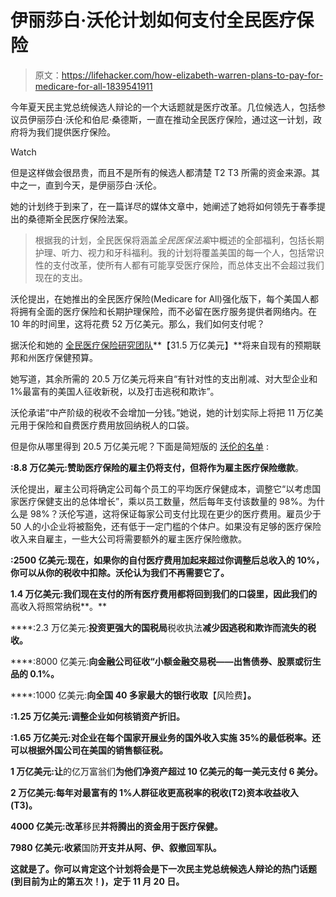 # 伊丽莎白·沃伦计划如何支付全民医疗保险

> 原文：<https://lifehacker.com/how-elizabeth-warren-plans-to-pay-for-medicare-for-all-1839541911>

今年夏天民主党总统候选人辩论的一个大话题就是医疗改革。几位候选人，包括参议员伊丽莎白·沃伦和伯尼·桑德斯，一直在推动全民医疗保险，通过这一计划，政府将为我们提供医疗保险。

Watch

但是这样做会很昂贵，而且不是所有的候选人都清楚 T2 T3 所需的资金来源。其中之一，直到今天，是伊丽莎白·沃伦。

她的计划终于到来了，在一篇详尽的媒体文章中，她阐述了她将如何领先于春季提出的桑德斯全民医疗保险法案。

> 根据我的计划，全民医保将涵盖*全民医保法案*中概述的全部福利，包括长期护理、听力、视力和牙科福利。我的计划将覆盖美国的每一个人，包括常识性的支付改革，使所有人都有可能享受医疗保险，而总体支出不会超过我们现在的支出。

沃伦提出，在她推出的全民医疗保险(Medicare for All)强化版下，每个美国人都将拥有全面的医疗保险和长期护理保险，而不必留在医疗服务提供者网络内。在 10 年的时间里，这将花费 52 万亿美元。那么，我们如何支付呢？

据沃伦和她的 [全民医疗保险研究团队](https://assets.ctfassets.net/4ubxbgy9463z/27ao9rfB6MbQgGmaXK4eGc/d06d5a224665324432c6155199afe0bf/Medicare_for_All_Revenue_Letter___Appendix.pdf)**【31.5 万亿美元】**将来自现有的预期联邦和州医疗保健预算。

她写道，其余所需的 20.5 万亿美元将来自“有针对性的支出削减、对大型企业和 1%最富有的美国人征收新税，以及打击逃税和欺诈”。

沃伦承诺“中产阶级的税收不会增加一分钱。”她说，她的计划实际上将把 11 万亿美元用于保险和自费医疗费用放回纳税人的口袋。

但是你从哪里得到 20.5 万亿美元呢？下面是简短版的 [沃伦的名单](https://medium.com/@teamwarren/ending-the-stranglehold-of-health-care-costs-on-american-families-bf8286b13086) :

**:8.8 万亿美元:**赞助医疗保险的雇主仍将支付，但将作为**雇主医疗保险缴款**。

沃伦提出，雇主公司将确定公司每个员工的平均医疗保健成本，调整它“以考虑国家医疗保健支出的总体增长”，乘以员工数量，然后每年支付该数量的 98%。为什么是 98%？沃伦写道，这将保证每家公司支付比现在更少的医疗费用。雇员少于 50 人的小企业将被豁免，还有低于一定门槛的个体户。如果没有足够的医疗保险收入来自雇主，一些大公司将需要额外的雇主医疗保险缴款。

**:2500 亿美元:**现在，如果你的自付医疗费用加起来超过你调整后总收入的 10%，你可以从你的税收中扣除**。沃伦认为我们不再需要它了。**

**1.4 万亿美元:我们现在支付的所有医疗费用都将回到我们的口袋里，因此我们的**高收入将照常纳税**。**

****:2.3 万亿美元:**投资更强大的国税局**税收执法**减少因逃税和欺诈而流失的税收。**

****:8000 亿美元:**向金融公司征收“**小额金融交易税**——出售债券、股票或衍生品的 0.1%。**

****:1000 亿美元:**向全国 40 多家最大的银行收取**【风险费】**。**

****:1.25 万亿美元:**调整企业如何核销**资产折旧**。**

****:1.65 万亿美元:**对企业在每个国家开展业务的**国外收入实施 35%的最低税率**。还可以根据外国公司在美国的销售额征税。**

**1 万亿美元:让**的亿万富翁们**为他们净资产超过 10 亿美元的每一美元支付 6 美分。**

**2 万亿美元:每年对最富有的 1%人群征收更高税率的税收(T2)资本收益收入(T3)。**

**4000 亿美元:改革**移民**并将腾出的资金用于医疗保健。**

**7980 亿美元:收紧**国防**开支并从阿、伊、叙撤回军队。**

**这就是了。你可以肯定这个计划将会是下一次民主党总统候选人辩论的热门话题(到目前为止的第五次！)，定于 11 月 20 日。**